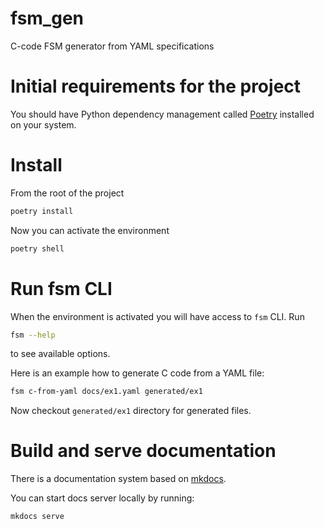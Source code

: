 # fsm_gen
C-code FSM generator from YAML specifications

# Initial requirements for the project
You should have Python dependency management called [Poetry](https://python-poetry.org/docs/) installed on your system.

# Install
From the root of the project

```bash
poetry install
```

Now you can activate the environment

```bash
poetry shell
```

# Run fsm CLI
When the environment is activated you will have access to `fsm` CLI. Run

```bash
fsm --help
```

to see available options.

Here is an example how to generate C code from a YAML file:

```bash
fsm c-from-yaml docs/ex1.yaml generated/ex1
```

Now checkout `generated/ex1` directory for generated files.

# Build and serve documentation
There is a documentation system based on [mkdocs](https://www.mkdocs.org/getting-started/).

You can start docs server locally by running:

```bash
mkdocs serve
```
